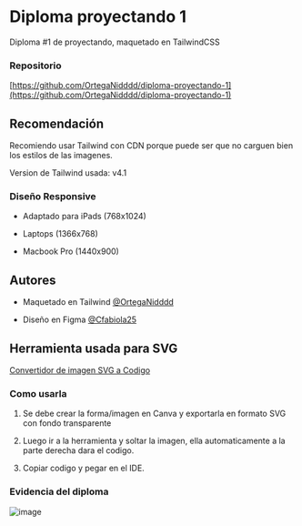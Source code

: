 
# Diploma proyectando 1

Diploma #1 de proyectando, maquetado en TailwindCSS

### Repositorio

[https://github.com/OrtegaNidddd/diploma-proyectando-1](https://github.com/OrtegaNidddd/diploma-proyectando-1)

## Recomendación

Recomiendo usar Tailwind con CDN porque puede ser que no carguen bien los estilos de las imagenes.

Version de Tailwind usada: v4.1

### Diseño Responsive

- Adaptado para iPads (768x1024)

- Laptops (1366x768)

- Macbook Pro (1440x900)

## Autores

- Maquetado en Tailwind [@OrtegaNidddd](https://github.com/OrtegaNidddd)

- Diseño en Figma [@Cfabiola25](https://github.com/Cfabiola25)

## Herramienta usada para SVG

[Convertidor de imagen SVG a Codigo](https://nikitahl.github.io/svg-2-code/)

### Como usarla

1. Se debe crear la forma/imagen en Canva y exportarla en formato SVG con fondo transparente

2. Luego ir a la herramienta y soltar la imagen, ella automaticamente a la parte derecha dara el codigo.

3. Copiar codigo y pegar en el IDE.

### Evidencia del diploma

![image](https://github.com/user-attachments/assets/e84ddd02-053a-4c95-a2b9-fdd98542f3cc)
